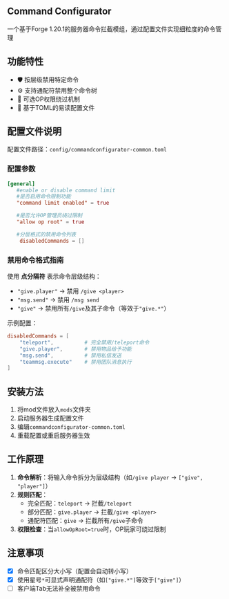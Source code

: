 ## Command Configurator

一个基于Forge 1.20.1的服务器命令拦截模组，通过配置文件实现细粒度的命令管理

## 功能特性

- 🛡️ 按层级禁用特定命令
- ⚙️ 支持通配符禁用整个命令树
- 👮 可选OP权限绕过机制
- 📁 基于TOML的易读配置文件

## 配置文件说明

配置文件路径：`config/commandconfigurator-common.toml`

### 配置参数

```toml
[general]
   #enable or disable command limit
   #是否启用命令限制功能
   "command limit enabled" = true

   #是否允许OP管理员绕过限制
   "allow op root" = true

   #分层格式的禁用命令列表
    disabledCommands = []
```

### 禁用命令格式指南

使用 **点分隔符** 表示命令层级结构：
- `"give.player"` → 禁用 `/give <player>`
- `"msg.send"` → 禁用 `/msg send`
- `"give"` → 禁用所有`/give`及其子命令（等效于`"give.*"`）

示例配置：
```toml
disabledCommands = [
    "teleport",          # 完全禁用/teleport命令
    "give.player",       # 禁用物品给予功能
    "msg.send",          # 禁用私信发送
    "teammsg.execute"    # 禁用团队消息执行
]
```

## 安装方法

1. 将mod文件放入`mods`文件夹
2. 启动服务器生成配置文件
3. 编辑`commandconfigurator-common.toml`
4. 重载配置或重启服务器生效

## 工作原理

1. **命令解析**：将输入命令拆分为层级结构（如`/give player` → `["give", "player"]`）
2. **规则匹配**：
   - 完全匹配：`teleport` → 拦截`/teleport`
   - 部分匹配：`give.player` → 拦截`/give <player>`
   - 通配符匹配：`give` → 拦截所有`/give`子命令
3. **权限检查**：当`allowOpRoot=true`时，OP玩家可绕过限制

## 注意事项

- [x] 命令匹配区分大小写（配置会自动转小写）
- [x] 使用星号`*`可显式声明通配符（如`["give.*"]`等效于`["give"]`）
- [ ] 客户端Tab无法补全被禁用命令
